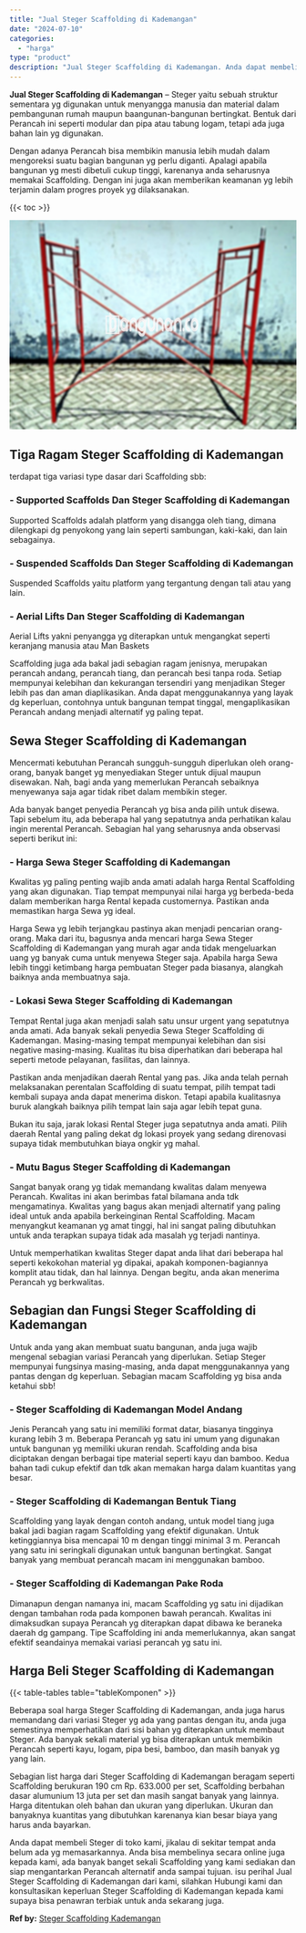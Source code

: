 ```yaml
---
title: "Jual Steger Scaffolding di Kademangan"
date: "2024-07-10"
categories: 
  - "harga"
type: "product"
description: "Jual Steger Scaffolding di Kademangan. Anda dapat membeli Steger di toko kami, jikalau di sekitar tempat anda belum ada yg memasarkannya. Anda bisa membeliny..."
---
```


**Jual Steger Scaffolding di Kademangan** – Steger yaitu sebuah struktur sementara yg digunakan untuk menyangga manusia dan material dalam pembangunan rumah maupun baangunan-bangunan bertingkat. Bentuk dari Perancah ini seperti modular dan pipa atau tabung logam, tetapi ada juga bahan lain yg digunakan.

Dengan adanya Perancah bisa membikin manusia lebih mudah dalam mengoreksi suatu bagian bangunan yg perlu diganti. Apalagi apabila bangunan yg mesti dibetuli cukup tinggi, karenanya anda seharusnya memakai Scaffolding. Dengan ini juga akan memberikan keamanan yg lebih terjamin dalam progres proyek yg dilaksanakan.

{{< toc >}}

![Jual Steger Scaffolding di Kademangan](/images/sewa-scaffolding-steger-01.png)

## Tiga Ragam Steger Scaffolding di Kademangan

terdapat tiga variasi type dasar dari Scaffolding sbb:

### \- Supported Scaffolds Dan Steger Scaffolding di Kademangan

Supported Scaffolds adalah platform yang disangga oleh tiang, dimana dilengkapi dg penyokong yang lain seperti sambungan, kaki-kaki, dan lain sebagainya.

### \- Suspended Scaffolds Dan Steger Scaffolding di Kademangan

Suspended Scaffolds yaitu platform yang tergantung dengan tali atau yang lain.

### \- Aerial Lifts Dan Steger Scaffolding di Kademangan

Aerial Lifts yakni penyangga yg diterapkan untuk mengangkat seperti keranjang manusia atau Man Baskets

Scaffolding juga ada bakal jadi sebagian ragam jenisnya, merupakan perancah andang, perancah tiang, dan perancah besi tanpa roda. Setiap mempunyai kelebihan dan kekurangan tersendiri yang menjadikan Steger lebih pas dan aman diaplikasikan. Anda dapat menggunakannya yang layak dg keperluan, contohnya untuk bangunan tempat tinggal, mengaplikasikan Perancah andang menjadi alternatif yg paling tepat.

## Sewa Steger Scaffolding di Kademangan

Mencermati kebutuhan Perancah sungguh-sungguh diperlukan oleh orang-orang, banyak banget yg menyediakan Steger untuk dijual maupun disewakan. Nah, bagi anda yang memerlukan Perancah sebaiknya menyewanya saja agar tidak ribet dalam membikin steger.

Ada banyak banget penyedia Perancah yg bisa anda pilih untuk disewa. Tapi sebelum itu, ada beberapa hal yang sepatutnya anda perhatikan kalau ingin merental Perancah. Sebagian hal yang seharusnya anda observasi seperti berikut ini:

### \- Harga Sewa Steger Scaffolding di Kademangan

Kwalitas yg paling penting wajib anda amati adalah harga Rental Scaffolding yang akan digunakan. Tiap tempat mempunyai nilai harga yg berbeda-beda dalam memberikan harga Rental kepada customernya. Pastikan anda memastikan harga Sewa yg ideal.

Harga Sewa yg lebih terjangkau pastinya akan menjadi pencarian orang-orang. Maka dari itu, bagusnya anda mencari harga Sewa Steger Scaffolding di Kademangan yang murah agar anda tidak mengeluarkan uang yg banyak cuma untuk menyewa Steger saja. Apabila harga Sewa lebih tinggi ketimbang harga pembuatan Steger pada biasanya, alangkah baiknya anda membuatnya saja.

### \- Lokasi Sewa Steger Scaffolding di Kademangan

Tempat Rental juga akan menjadi salah satu unsur urgent yang sepatutnya anda amati. Ada banyak sekali penyedia Sewa Steger Scaffolding di Kademangan. Masing-masing tempat mempunyai kelebihan dan sisi negative masing-masing. Kualitas itu bisa diperhatikan dari beberapa hal seperti metode pelayanan, fasilitas, dan lainnya.

Pastikan anda menjadikan daerah Rental yang pas. Jika anda telah pernah melaksanakan perentalan Scaffolding di suatu tempat, pilih tempat tadi kembali supaya anda dapat menerima diskon. Tetapi apabila kualitasnya buruk alangkah baiknya pilih tempat lain saja agar lebih tepat guna.

Bukan itu saja, jarak lokasi Rental Steger juga sepatutnya anda amati. Pilih daerah Rental yang paling dekat dg lokasi proyek yang sedang direnovasi supaya tidak membutuhkan biaya ongkir yg mahal.

### \- Mutu Bagus Steger Scaffolding di Kademangan

Sangat banyak orang yg tidak memandang kwalitas dalam menyewa Perancah. Kwalitas ini akan berimbas fatal bilamana anda tdk mengamatinya. Kwalitas yang bagus akan menjadi alternatif yang paling ideal untuk anda apabila berkeinginan Rental Scaffolding. Macam menyangkut keamanan yg amat tinggi, hal ini sangat paling dibutuhkan untuk anda terapkan supaya tidak ada masalah yg terjadi nantinya.

Untuk memperhatikan kwalitas Steger dapat anda lihat dari beberapa hal seperti kekokohan material yg dipakai, apakah komponen-bagiannya komplit atau tidak, dan hal lainnya. Dengan begitu, anda akan menerima Perancah yg berkwalitas.

## Sebagian dan Fungsi Steger Scaffolding di Kademangan

Untuk anda yang akan membuat suatu bangunan, anda juga wajib mengenal sebagian variasi Perancah yang diperlukan. Setiap Steger mempunyai fungsinya masing-masing, anda dapat menggunakannya yang pantas dengan dg keperluan. Sebagian macam Scaffolding yg bisa anda ketahui sbb!

### \- Steger Scaffolding di Kademangan Model Andang

Jenis Perancah yang satu ini memiliki format datar, biasanya tingginya kurang lebih 3 m. Beberapa Perancah yg satu ini umum yang digunakan untuk bangunan yg memiliki ukuran rendah. Scaffolding anda bisa diciptakan dengan berbagai tipe material seperti kayu dan bamboo. Kedua bahan tadi cukup efektif dan tdk akan memakan harga dalam kuantitas yang besar.

### \- Steger Scaffolding di Kademangan Bentuk Tiang

Scaffolding yang layak dengan contoh andang, untuk model tiang juga bakal jadi bagian ragam Scaffolding yang efektif digunakan. Untuk ketinggiannya bisa mencapai 10 m dengan tinggi minimal 3 m. Perancah yang satu ini seringkali digunakan untuk bangunan bertingkat. Sangat banyak yang membuat perancah macam ini menggunakan bamboo.

### \- Steger Scaffolding di Kademangan Pake Roda

Dimanapun dengan namanya ini, macam Scaffolding yg satu ini dijadikan dengan tambahan roda pada komponen bawah perancah. Kwalitas ini dimaksudkan supaya Perancah yg diterapkan dapat dibawa ke beraneka daerah dg gampang. Tipe Scaffolding ini anda memerlukannya, akan sangat efektif seandainya memakai variasi perancah yg satu ini.

## Harga Beli Steger Scaffolding di Kademangan

{{< table-tables table="tableKomponen" >}}

Beberapa soal harga Steger Scaffolding di Kademangan, anda juga harus memandang dari variasi Steger yg ada yang pantas dengan itu, anda juga semestinya memperhatikan dari sisi bahan yg diterapkan untuk membaut Steger. Ada banyak sekali material yg bisa diterapkan untuk membikin Perancah seperti kayu, logam, pipa besi, bamboo, dan masih banyak yg yang lain.

Sebagian list harga dari Steger Scaffolding di Kademangan beragam seperti Scaffolding berukuran 190 cm Rp. 633.000 per set, Scaffolding berbahan dasar alumunium 13 juta per set dan masih sangat banyak yang lainnya. Harga ditentukan oleh bahan dan ukuran yang diperlukan. Ukuran dan banyaknya kuantitas yang dibutuhkan karenanya kian besar biaya yang harus anda bayarkan.

Anda dapat membeli Steger di toko kami, jikalau di sekitar tempat anda belum ada yg memasarkannya. Anda bisa membelinya secara online juga kepada kami, ada banyak banget sekali Scaffolding yang kami sediakan dan siap mengantarkan Perancah alternatif anda sampai tujuan. isu perihal Jual Steger Scaffolding di Kademangan dari kami, silahkan Hubungi kami dan konsultasikan keperluan Steger Scaffolding di Kademangan kepada kami supaya bisa penawran terbiak untuk anda sekarang juga.

**Ref by:** [Steger Scaffolding Kademangan](https://id.wikipedia.org/wiki/Steger)
